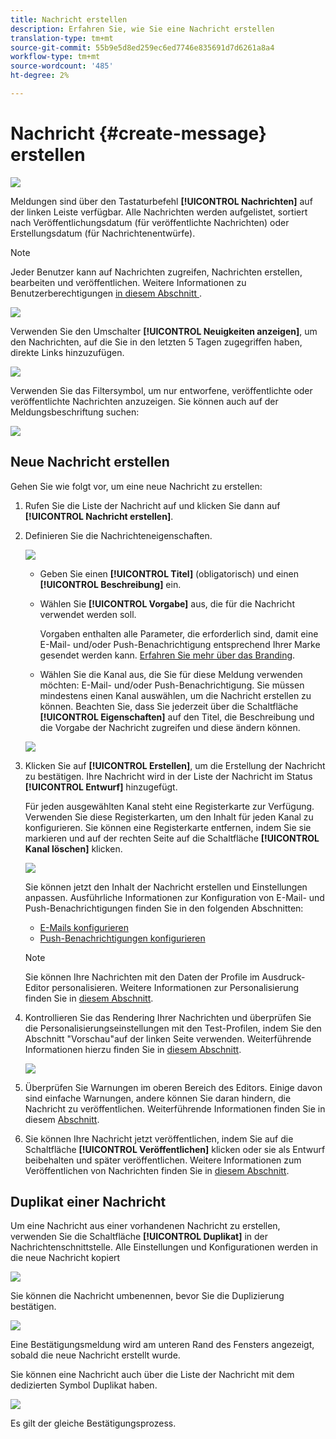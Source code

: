 ```yaml
---
title: Nachricht erstellen
description: Erfahren Sie, wie Sie eine Nachricht erstellen
translation-type: tm+mt
source-git-commit: 55b9e5d8ed259ec6ed7746e835691d7d6261a8a4
workflow-type: tm+mt
source-wordcount: '485'
ht-degree: 2%

---
```


# Nachricht {#create-message} erstellen

![](assets/do-not-localize/badge.png)

Meldungen sind über den Tastaturbefehl **[!UICONTROL Nachrichten]** auf der linken Leiste verfügbar. Alle Nachrichten werden aufgelistet, sortiert nach Veröffentlichungsdatum (für veröffentlichte Nachrichten) oder Erstellungsdatum (für Nachrichtenentwürfe).

>[!NOTE]
>
>Jeder Benutzer kann auf Nachrichten zugreifen, Nachrichten erstellen, bearbeiten und veröffentlichen. Weitere Informationen zu Benutzerberechtigungen [in diesem Abschnitt ](permissions.md).

![](assets/messages-list.png)

Verwenden Sie den Umschalter **[!UICONTROL Neuigkeiten anzeigen]**, um den Nachrichten, auf die Sie in den letzten 5 Tagen zugegriffen haben, direkte Links hinzuzufügen.

![](assets/show-recent-messages.png)

Verwenden Sie das Filtersymbol, um nur entworfene, veröffentlichte oder veröffentlichte Nachrichten anzuzeigen. Sie können auch auf der Meldungsbeschriftung suchen:

![](assets/filter-messages.png)

## Neue Nachricht erstellen

Gehen Sie wie folgt vor, um eine neue Nachricht zu erstellen:

1. Rufen Sie die Liste der Nachricht auf und klicken Sie dann auf **[!UICONTROL Nachricht erstellen]**.

1. Definieren Sie die Nachrichteneigenschaften.

   ![](assets/create-message-properties.png)

   * Geben Sie einen **[!UICONTROL Titel]** (obligatorisch) und einen **[!UICONTROL Beschreibung]** ein.

   * Wählen Sie **[!UICONTROL Vorgabe]** aus, die für die Nachricht verwendet werden soll.

      Vorgaben enthalten alle Parameter, die erforderlich sind, damit eine E-Mail- und/oder Push-Benachrichtigung entsprechend Ihrer Marke gesendet werden kann. [Erfahren Sie mehr über das Branding](administration.md#cjm-branding).

   * Wählen Sie die Kanal aus, die Sie für diese Meldung verwenden möchten: E-Mail- und/oder Push-Benachrichtigung. Sie müssen mindestens einen Kanal auswählen, um die Nachricht erstellen zu können.
   Beachten Sie, dass Sie jederzeit über die Schaltfläche **[!UICONTROL Eigenschaften]** auf den Titel, die Beschreibung und die Vorgabe der Nachricht zugreifen und diese ändern können.

   ![](assets/message-properties.png)


1. Klicken Sie auf **[!UICONTROL Erstellen]**, um die Erstellung der Nachricht zu bestätigen. Ihre Nachricht wird in der Liste der Nachricht im Status **[!UICONTROL Entwurf]** hinzugefügt.

   Für jeden ausgewählten Kanal steht eine Registerkarte zur Verfügung. Verwenden Sie diese Registerkarten, um den Inhalt für jeden Kanal zu konfigurieren. Sie können eine Registerkarte entfernen, indem Sie sie markieren und auf der rechten Seite auf die Schaltfläche **[!UICONTROL Kanal löschen]** klicken.

   ![](assets/create-messages-content.png)

   Sie können jetzt den Inhalt der Nachricht erstellen und Einstellungen anpassen. Ausführliche Informationen zur Konfiguration von E-Mail- und Push-Benachrichtigungen finden Sie in den folgenden Abschnitten:

   * [E-Mails konfigurieren](configure-email.md)
   * [Push-Benachrichtigungen konfigurieren](configure-push.md)

   >[!NOTE]
   >   
   >Sie können Ihre Nachrichten mit den Daten der Profile im Ausdruck-Editor personalisieren. Weitere Informationen zur Personalisierung finden Sie in [diesem Abschnitt](personalization/personalize.md).


1. Kontrollieren Sie das Rendering Ihrer Nachrichten und überprüfen Sie die Personalisierungseinstellungen mit den Test-Profilen, indem Sie den Abschnitt &quot;Vorschau&quot;auf der linken Seite verwenden. Weiterführende Informationen hierzu finden Sie in [diesem Abschnitt](preview.md).

   ![](assets/messages-simple-preview.png)

1. Überprüfen Sie Warnungen im oberen Bereich des Editors.  Einige davon sind einfache Warnungen, andere können Sie daran hindern, die Nachricht zu veröffentlichen. Weiterführende Informationen finden Sie in diesem [Abschnitt](alerts.md).

1. Sie können Ihre Nachricht jetzt veröffentlichen, indem Sie auf die Schaltfläche **[!UICONTROL Veröffentlichen]** klicken oder sie als Entwurf beibehalten und später veröffentlichen. Weitere Informationen zum Veröffentlichen von Nachrichten finden Sie in [diesem Abschnitt](publish-manage-message.md).

## Duplikat einer Nachricht

Um eine Nachricht aus einer vorhandenen Nachricht zu erstellen, verwenden Sie die Schaltfläche **[!UICONTROL Duplikat]** in der Nachrichtenschnittstelle. Alle Einstellungen und Konfigurationen werden in die neue Nachricht kopiert

![](assets/message-duplicate.png)

Sie können die Nachricht umbenennen, bevor Sie die Duplizierung bestätigen.

![](assets/message-duplicate-confirm.png)

Eine Bestätigungsmeldung wird am unteren Rand des Fensters angezeigt, sobald die neue Nachricht erstellt wurde.

Sie können eine Nachricht auch über die Liste der Nachricht mit dem dedizierten Symbol Duplikat haben.

![](assets/message-duplicate-from-list.png)

Es gilt der gleiche Bestätigungsprozess.
